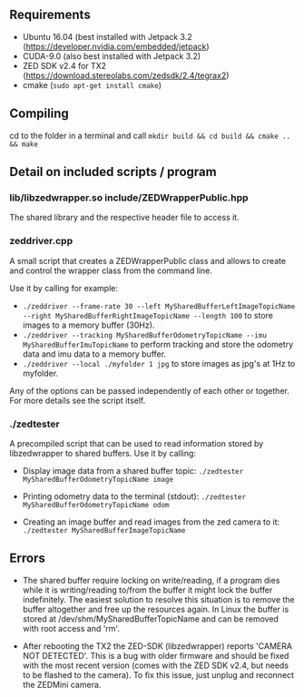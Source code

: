 ## Requirements

* Ubuntu 16.04
 (best installed with Jetpack 3.2 (https://developer.nvidia.com/embedded/jetpack)
* CUDA-9.0 (also best installed with Jetpack 3.2)
* ZED SDK v2.4 for TX2 (https://download.stereolabs.com/zedsdk/2.4/tegrax2)
* cmake (`sudo apt-get install cmake`)

## Compiling

cd to the folder in a terminal and call `mkdir build && cd build && cmake .. && make`

## Detail on included scripts / program

### lib/libzedwrapper.so include/ZEDWrapperPublic.hpp

The shared library and the respective header file to access it.

### zeddriver.cpp

A small script that creates a ZEDWrapperPublic class and allows to create and control the wrapper class from the command line.

Use it by calling for example: 

* `./zeddriver --frame-rate 30 --left MySharedBufferLeftImageTopicName --right MySharedBufferRightImageTopicName --length 100` to store images to a memory buffer (30Hz).
* `./zeddriver --tracking MySharedBufferOdometryTopicName --imu MySharedBufferImuTopicName` to perform tracking and store the odometry data and imu data to a memory buffer.
* `./zeddriver --local ./myfolder 1 jpg` to store images as jpg's at 1Hz to myfolder.

Any of the options can be passed independently of each other or together. For more details see the script itself.

### ./zedtester

A precompiled script that can be used to read information stored by libzedwrapper to shared buffers. Use it by calling:

* Display image data from a shared buffer topic: `./zedtester MySharedBufferOdometryTopicName image`

* Printing odometry data to the terminal (stdout): `./zedtester MySharedBufferOdometryTopicName odom`

* Creating an image buffer and read images from the zed camera to it: `./zedtester MySharedBufferImageTopicName`


## Errors

* The shared buffer require locking on write/reading, if a program dies while it is writing/reading to/from the buffer it might lock the buffer indefinitely. The easiest solution to resolve this situation is to remove the buffer altogether and free up the resources again. In Linux the buffer is stored at /dev/shm/MySharedBufferTopicName and can be removed with root access and 'rm'.

* After rebooting the TX2 the ZED-SDK (libzedwrapper) reports 'CAMERA NOT DETECTED'. This is a bug with older firmware and should be fixed with the most recent version (comes with the ZED SDK v2.4, but needs to be flashed to the camera). To fix this issue, just unplug and reconnect the ZEDMini camera.
